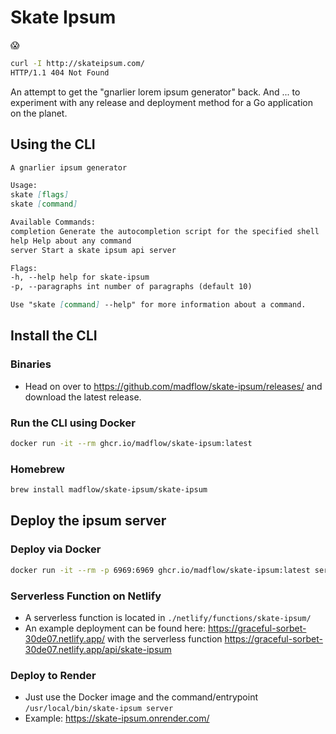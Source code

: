 # Skate Ipsum

😱

```bash
curl -I http://skateipsum.com/
HTTP/1.1 404 Not Found
```

An attempt to get the "gnarlier lorem ipsum generator" back. And ... to experiment with any release and deployment method for a Go application on the planet.

## Using the CLI

```markdown
A gnarlier ipsum generator

Usage:
skate [flags]
skate [command]

Available Commands:
completion Generate the autocompletion script for the specified shell
help Help about any command
server Start a skate ipsum api server

Flags:
-h, --help help for skate-ipsum
-p, --paragraphs int number of paragraphs (default 10)

Use "skate [command] --help" for more information about a command.
```

## Install the CLI

### Binaries

- Head on over to https://github.com/madflow/skate-ipsum/releases/ and download the latest release.

### Run the CLI using Docker

```bash
docker run -it --rm ghcr.io/madflow/skate-ipsum:latest
```

### Homebrew

```bash
brew install madflow/skate-ipsum/skate-ipsum
```

## Deploy the ipsum server

### Deploy via Docker

```bash
docker run -it --rm -p 6969:6969 ghcr.io/madflow/skate-ipsum:latest server
```

### Serverless Function on Netlify

- A serverless function is located in `./netlify/functions/skate-ipsum/`
- An example deployment can be found here: https://graceful-sorbet-30de07.netlify.app/ with the serverless function https://graceful-sorbet-30de07.netlify.app/api/skate-ipsum

### Deploy to Render

- Just use the Docker image and the command/entrypoint `/usr/local/bin/skate-ipsum server`
- Example: https://skate-ipsum.onrender.com/
